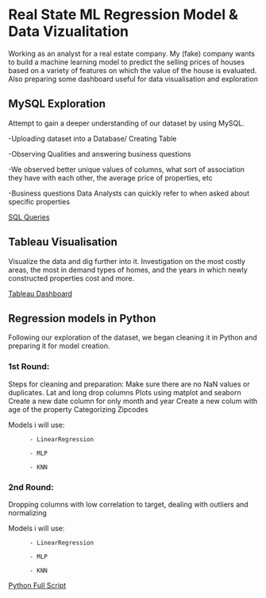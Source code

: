 # Real State ML Regression Model & Data Vizualitation
 Working as an analyst for a real estate company. My (fake) company wants to build a machine learning model to predict the selling prices of houses based on a variety of features on which the value of the house is evaluated. Also preparing some dashboard useful for data visualisation and exploration

## MySQL Exploration
Attempt to gain a deeper understanding of our dataset by using MySQL. 

-Uploading dataset into a Database/ Creating Table

-Observing Qualities and answering business questions

-We observed better unique values of columns, what sort of association they have with each other, the average price of properties, etc

-Business questions Data Analysts can quickly refer to when asked about specific properties

[SQL Queries](https://github.com/mbastcast/mid_bootcamp_project/blob/main/SQL%20QUESTIONS.sql "SQL QUERIES")


## Tableau Visualisation 
Visualize the data and dig further into it. Investigation on the most costly areas, the most in demand types of homes, and the years in which newly constructed properties cost and more.

[Tableau Dashboard](https://public.tableau.com/views/MIDBOOTCAMPPROJECTstory_16491455911420/Historia1?:language=es-ES&publish=yes&:display_count=n&:origin=viz_share_link "Tableau Dashboard")

## Regression models in Python
Following our exploration of the dataset, we began cleaning it in Python and preparing it for model creation.
### 1st Round:
Steps for cleaning and preparation:
Make sure there are no NaN values or duplicates.
Lat and long drop columns
Plots using matplot and seaborn
Create a new date column for only month and year
Create a new colum with age of the property
Categorizing Zipcodes

Models i will use:
          
          - LinearRegression
          
          - MLP 
          
          - KNN
### 2nd Round:
Dropping columns with low correlation to target, dealing with outliers and normalizing 

Models i will use:
         
          - LinearRegression
          
          - MLP 
          
          - KNN

[Python Full Script](https://github.com/mbastcast/mid_bootcamp_project/blob/main/FINAL%20PROJECT%20PYTHON.ipynb "Python Full Script")



